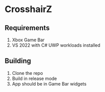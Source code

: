 # CrosshairZ

## Requirements

1. Xbox Game Bar
2. VS 2022 with C# UWP workloads installed

## Building

1. Clone the repo
2. Build in release mode
3. App should be in Game Bar widgets
